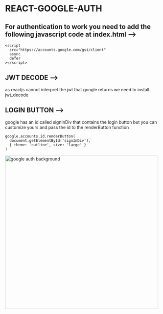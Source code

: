 # REACT-GOOGLE-AUTH

 ## For authentication to work you need to add the following javascript code at index.html -->

    <script
      src="https://accounts.google.com/gsi/client"
      async
      defer
    ></script>
    
## JWT DECODE -->
   
  as reactjs cannot interpret the jwt that google returns we need to install jwt_decode
  
  
  ## LOGIN BUTTON -->
  
  google has an id called signInDiv that contains the login button but you can customize yours and pass the id to the renderButton function
  
    google.accounts.id.renderButton(
      document.getElementById('signInDiv'),
      { theme: 'outline', size: 'large' }
    )
  
  
  <img height="500" width="500" src="https://miro.medium.com/max/1400/1*7DurQGFQKETmNHC1QH1EnQ.png" alt="google auth background" />

